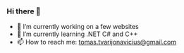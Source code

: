 ### Hi there 👋
- 🔭 I’m currently working on a few websites
- 🌱 I’m currently learning .NET C# and C++
- 📫 How to reach me: tomas.tvarijonavicius@gmail.com
